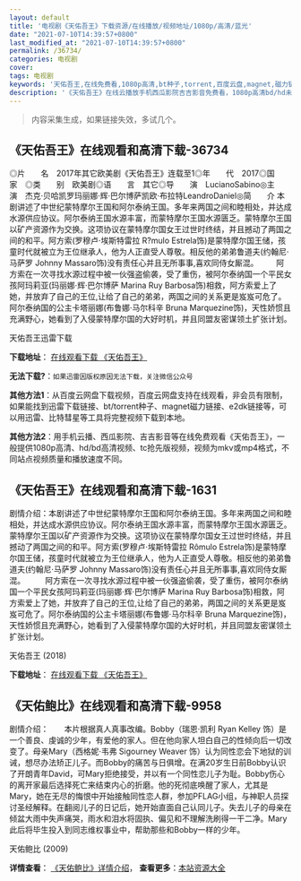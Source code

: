 ```yaml
---
layout: default
title: '电视剧《天佑吾王》下载资源/在线播放/视频地址/1080p/高清/蓝光'
date: "2021-07-10T14:39:57+0800"
last_modified_at: "2021-07-10T14:39:57+0800"
permalink: /36734/
categories: 电视剧
cover:
tags: 电视剧
keywords: '天佑吾王,在线免费看,1080p高清,bt种子,torrent,百度云盘,magnet,磁力链,迅雷下载资源'
description: '《天佑吾王》在线云播放手机西瓜影院吉吉影音免费看，1080p高清bd/hd未删减完整版和tc抢先枪版，mkv/mp4格式，附带bt/torrent种子、magnet/磁力链、百度云盘、网盘资源迅雷下载链接'
---
```


>内容采集生成，如果链接失效，多试几个。


## 《天佑吾王》在线观看和高清下载-36734

◎片　　名　2017年其它欧美剧《天佑吾王》连载至1◎年　　代　2017◎国　　家　◎类　　别　欧美剧◎语　　言　其它◎导　　演　LucianoSabino◎主　　演　杰克·贝哈凯罗玛丽娜·辉·巴尔博萨凯欧·布拉特LeandroDaniel◎简　　介 本剧讲述了中世纪蒙特摩尔王国和阿尔泰纳王国。多年来两国之间和睦相处，并达成水源供应协议。阿尔泰纳王国水源丰富，而蒙特摩尔王国水源匮乏。蒙特摩尔王国以矿产资源作为交换。这项协议在蒙特摩尔国女王过世时终结，并且撼动了两国之间的和平。阿方索(罗穆卢·埃斯特雷拉 R?mulo Estrela饰)是蒙特摩尔国王储，孩童时代就被立为王位继承人，他为人正直受人尊敬。相反他的弟弟鲁道夫(约翰尼·马萨罗 Johnny Massaro饰)没有责任心并且无所事事,喜欢同侍女厮混。 　　阿方索在一次寻找水源过程中被一伙强盗偷袭，受了重伤，被阿尔泰纳国一个平民女孩阿玛莉亚(玛丽娜·辉·巴尔博萨 Marina Ruy Barbosa饰)相救，阿方索爱上了她，并放弃了自己的王位,让给了自己的弟弟，两国之间的关系更是岌岌可危了。阿尔泰纳国的公主卡塔丽娜(布鲁娜·马尔科辛 Bruna Marquezine饰)，天性娇惯且充满野心，她看到了入侵蒙特摩尔国的大好时机，并且同盟友密谋领土扩张计划。


天佑吾王迅雷下载

**下载地址**： [在线观看下载 《天佑吾王》](https://www.993dy.com//vod-detail-id-29605.html) 


**无法下载?**：`如果迅雷因版权原因无法下载，关注微信公众号 `

**其他方法1**：从百度云网盘下载视频，百度云网盘支持在线观看，非会员有限制，如果能找到迅雷下载链接、bt/torrent种子、magnet磁力链接、e2dk链接等，可以用迅雷、比特彗星等工具将完整视频下载到本地。

**其他方法2**：用手机云播、西瓜影院、吉吉影音等在线免费观看《天佑吾王》，一般提供1080p高清、hd/bd高清视频、tc抢先版视频，视频为mkv或mp4格式，不同站点视频质量和播放速度不同。


## 《天佑吾王》在线观看和高清下载-1631

剧情介绍：本剧讲述了中世纪蒙特摩尔王国和阿尔泰纳王国。多年来两国之间和睦相处，并达成水源供应协议。阿尔泰纳王国水源丰富，而蒙特摩尔王国水源匮乏。蒙特摩尔王国以矿产资源作为交换。这项协议在蒙特摩尔国女王过世时终结，并且撼动了两国之间的和平。阿方索(罗穆卢·埃斯特雷拉 Rômulo Estrela饰)是蒙特摩尔国王储，孩童时代就被立为王位继承人，他为人正直受人尊敬。相反他的弟弟鲁道夫(约翰尼·马萨罗 Johnny Massaro饰)没有责任心并且无所事事,喜欢同侍女厮混。  　　阿方索在一次寻找水源过程中被一伙强盗偷袭，受了重伤，被阿尔泰纳国一个平民女孩阿玛莉亚(玛丽娜·辉·巴尔博萨 Marina Ruy Barbosa饰)相救，阿方索爱上了她，并放弃了自己的王位,让给了自己的弟弟，两国之间的关系更是岌岌可危了。阿尔泰纳国的公主卡塔丽娜(布鲁娜·马尔科辛 Bruna Marquezine饰)，天性娇惯且充满野心，她看到了入侵蒙特摩尔国的大好时机，并且同盟友密谋领土扩张计划。


天佑吾王 (2018)

**下载地址**： [在线观看下载 《天佑吾王》](https://www.btbtdy.me/btdy/dy12452.html) 


## 《天佑鲍比》在线观看和高清下载-9958

剧情介绍：　　本片根据真人真事改编。Bobby（瑞恩·凯利 Ryan Kelley 饰）是一个善良、虔诚的少年，有爱他的家人。但在他向家人坦白自己的性倾向后一切改变了。母亲Mary（西格妮·韦弗 Sigourney Weaver 饰）认为同性恋会下地狱的训诫，想尽办法矫正儿子。而Bobby的痛苦与日俱增。在满20岁生日前Bobby认识了开朗青年David，可Mary拒绝接受，并以有一个同性恋儿子为耻。Bobby伤心的离开家最后选择死亡来结束内心的折磨。他的死彻底唤醒了家人，尤其是Mary，她在无尽的悔恨中开始接触同性恋人群，参加PFLAG小组，与神职人员探讨圣经解释。在翻阅儿子的日记后，她开始直面自己认同儿子。失去儿子的母亲在倾盆大雨中失声痛哭，雨水和泪水将固执、偏见和不理解洗刷得一干二净。Mary此后将毕生投入到同志维权事业中，帮助那些和Bobby一样的少年。


天佑鲍比 (2009)

**详情查看**： [《天佑鲍比》详情介绍](/movie/9958/)， **查看更多**：[本站资源大全](/movie/t/all/)

